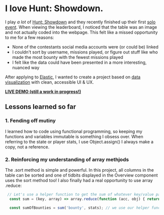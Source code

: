 # I love Hunt: Showdown.

I play *a lot* of [Hunt: Showdown](https://www.huntshowdown.com/) and they recently finished up their first [solo event](https://www.huntshowdown.com/news/solo-event-leaderboard-and-extra-rewards). When viewing the leaderboard, I noticed that the table was an image and not actually coded into the webpage. This felt like a missed opportunity to me for a few reasons:

- None of the contestants social media accounts were (or could be) linked
- I couldn't sort by username, missions played, or figure out stuff like who made the most bounty with the fewest missions played
- I felt like the data could have been presented in a more interesting, nuanced way

After applying to [Elastic](https://www.elastic.co/), I wanted to create a project based on [data visualization](https://www.elastic.co/blog/color-coded-visualizations-react) with clean, accessible UI & UX.

**[LIVE DEMO (still a work in progress!)](https://huntshowdown-soloevent-summary.netlify.com/)**

## Lessons learned so far

### 1. Fending off mutiny
I learned how to code using functional programming, so keeping my functions and variables immutable is something I obsess over. When referring to the state or player stats, I use Object.assign() I always make a copy, not a reference.

### 2. Reinforcing my understanding of array methjods
The .sort method is simple and powerful. In this project, all columns in the table can be sorted and one of tidbits displayed in the Overview component uses the sort method too! I also finally had a real opportunity to use array .reduce:

``` js
 // Let's use a helper function to get the sum of whatever key/value pair we're looking for using .reduce.
  const sum = (key, array) => array.reduce(function (acc, obj) { return acc + parseInt(obj[key], 10); }, 0);

  const sumOfBounties = sum('bounty', stats); // we use our helper function for the sum
```
